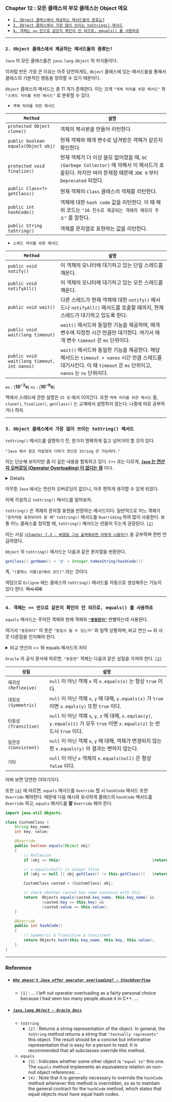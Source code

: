 
### Chapter 12 : 모든 클래스의 부모 클래스는 Object 에요

- [`2. Object 클래스에서 제공하는 메서드들의 종류는?`](#2-object-클래스에서-제공하는-메서드들의-종류는)
- [`3. Object 클래스에서 가장 많이 쓰이는 toString() 메서드`](#3-object-클래스에서-가장-많이-쓰이는-tostring-메서드)
- [`4. 객체는 == 만으로 같은지 확인이 안 되므로, equals() 를 사용하죠`](#4-객체는--만으로-같은지-확인이-안-되므로-equals-를-사용하죠)

---

### `2. Object 클래스에서 제공하는 메서드들의 종류는?`

`Java` 의 모든 클래스들은 `java.lang.Object` 의 자식들이다. 

이처럼 만든 가장 큰 이유는 아주 당연하게도, `Object` 클래스에 있는 메서드들을 통해서 클래스의 기본적인 행동을 정의할 수 있기 때문이다.

`Object` 클래스의 메서드는 총 11 개가 존재한다. 이는 크게 `"객체 처리를 위한 메서드"` 와 `"스레드 처리를 위한 메서드"` 로 분류할 수 있다.

- `객체 처리를 위한 메서드`

|`Method`|`설명`|
|---|---|
|`protected Object clone()`|객체의 복사본을 만들어 리턴한다.|
|`public boolean equals(Object obj)`|현재 객체와 매개 변수로 넘겨받은 객체가 같은지 확인한다.|
|`protected void finalize()`|현재 객체가 더 이상 쓸모 없어졌을 때, `GC` `(Garbage Collector)` 에 의해서 이 메서드가 호출된다. 하지만 여러 문제점 때문에 `JDK 9` 부터 `Deprecated` 되었다.|
|`public Class<?> getClass()`|현재 객체의 `Class` 클래스의 객체를 리턴한다.|
|`public int hashCode()`|객체에 대한 `hash code` 값을 리턴한다. 이 때 해쉬 코드는 `"16 진수로 제공되는 객체의 메모리 주소"` 를 말한다.|
|`public String toString()`|객체를 문자열로 표현하는 값을 리턴한다.|


- `스레드 처리를 위한 메서드`

|`Method`|`설명`|
|---|---|
|`public void notify()`|이 객체의 모니터에 대기하고 있는 단일 스레드를 깨운다.|
|`public void notifyAll()`|이 객체의 모니터에 대기하고 있는 모든 스레드를 깨운다.|
|`public void wait()`|다른 스레드가 현재 객체에 대한 `notify()` 메서드나 `notifyAll()` 메서드를 호출할 때까지, 현재 스레드가 대기하고 있도록 한다.|
|`public void wait(long timeout)`|`wait()` 메서드와 동일한 기능을 제공하며, 매개 변수에 지정한 시간 만큼만 대기한다. 여기서 매개 변수 `timeout` 은 `ms` 단위이다.|
|`public void wait(long timeout, int nanos)`|`wait()` 메서드와 동일한 기능을 제공한다. 해당 메서드는 `timeout + nanos` 시간 만큼 스레드를 대기시킨다. 이 때 `timeout` 은 `ms` 단위이고, `nanos` 는 `ns` 단위이다.|

`ms` : ($\mathbf{10^{-3}s}$)
`ns` : ($\mathbf{10^{-9}s}$)

책에서 스레드에 관한 설명은 `25 장` 에서 이어간다. 
또한 `객체 처리를 위한 메서드` 중, `clone()`, `finalize()`, `getClass()` 는 교재에서 설명하지 않는다. 나중에 따로 공부하거나 하자.

---

### `3. Object 클래스에서 가장 많이 쓰이는 toString() 메서드`

`toString()` 메서드를 설명하기 전, 한가지 명확하게 짚고 넘어가야 할 것이 있다.

`"Java 에서 참조 자료형의 더하기 연산은 String 만 가능하다."`

이는 단순해 보이지만 좀 더 깊은 내용을 함축하고 있다. `C++` 과는 다르게, <ins>**`Java` 는 연산자 오버로딩 (Operator Overloading) 이 없다는 점**</ins> 이다.

<details><summary> Details</summary><p>

---

나는 `C++` 로 객체지향 언어를 처음 배워서, 모든 객체 지향 언어에는 연산자 오버로딩이 있을 줄 알았다. 그래서 `Java` 를 시작할 때에도 당연히 있을 줄 알았는데 지금 보니 아니라고 한다. 

그럼 왜 `Java` 에는 연산자 오버로딩이 없는 걸까? 재미있게도 `Java` 를 최초로 만든 `James Arthur Gosling` 가 `"개인적인 이유"` 로 그냥 안넣었다 한다. [`[1]`](#why-doesnt-java-offer-operator-overloading---stackoverflow)

</p></details>

아무튼 `Java` 에서는 연산자 오버로딩이 없으니, 아주 편하게 생각할 수 있게 되었다.

이제 각설하고 `toString()` 메서드를 알아보자.

`toString()` 은 객체의 문자열 표현을 반환하는 메서드이다. 일반적으로 어느 객체가 `"문자처럼 표현되어야 할 때"` `toString()` 메서드를 `Overriding` 하여 많이 사용한다. 보통 어느 클래스를 정의할 때, `toString()` 메서드는 만들어 두는게 권장된다. [`[2]`]()

이는 사실 [`(Chapter 7.3 - 배열을 그냥 출력해보면 어떻게 나올까?)`](../ch_07/section_01_03.md#3-배열을-그냥-출력해보면-어떻게-나올까) 을 공부하며 한번 언급하였다.

`Object` 의 `toString()` 메서드는 다음과 같은 문자열을 반환한다.

```java
getClass().getName() + '@' + Integer.toHexString(hashCode())
```

즉, `"(클래스 이름)@(해쉬 코드)"` 라는 것이다.

여담으로 `Eclipse` 에는 클래스의 `toString()` 메서드를 자동으로 생성해주는 기능이 있다 한다. ~~역시 IDE~~

---

### `4. 객체는 == 만으로 같은지 확인이 안 되므로, equals() 를 사용하죠`

`equals` 메서드는 주어진 객체와 현재 객체와 <ins>**`"동등한지"`**</ins> 판별하는데 사용된다.

여기서 `"동등하다"` 의 뜻은 `"동일시 될 수 있는가"` 와 일맥 상통하며, 비교 연산 `==` 와 사뭇 다른점을 인지해야 한다.

<details><summary> 비교 연산자 == 와 equals 메서드의 차이</summary><p>

---

이에 대한 예시를 보자.

```java
void print_obj(Object obj)
{
    System.out.println(
        obj.getClass().getName() + 
        "\t" + String.format("0x%8x", obj.hashCode()) + 
        "\t" + String.format("0x%8x", System.identityHashCode(obj))
    );
}

String str_lit1 = "some string";
String str_lit2 = "some string";
String str_ins1 = new String("some string");
String str_ins2 = new String("some string");

System.out.println("class\t\t\thashCode\tidentityHashCode");
print_obj(str_lit1);
print_obj(str_lit2);
print_obj(str_ins1);
print_obj(str_ins2);
```
```
class                   hashCode        identityHashCode
java.lang.String        0x532b18bd      0x251a69d7
java.lang.String        0x532b18bd      0x251a69d7
java.lang.String        0x532b18bd      0x5c647e05
java.lang.String        0x532b18bd      0x33909752
```

위 코드는 각 객체에 대한 `hashCode` 와 `System.identityHashCode` 를 나타내고 있다. 

**대체로** `hashCode` 는 `"주어진 객체가 동일시 될 수 있는지"` 를 판별할 때 사용되고, `System.identityHashCode` 는 `"주어진 객체가 같은 메모리 공간에 있는지"` 즉, `"정말 동일한 객체인지"` 판별하는데 사용된다.

`(애초에 System.identityHashCode 는 객체의 메모리 주소에 기반한 hashCode 를 생성해 반환한다)`

비교연산자 `==` 를 이용할 경우, 객체의 메모리 공간이 동일한지 판단한다. 때문에 `obj1 == obj2` 판별식은, `identityHashCode(obj1) == identityHashCode(obj2)` 와 동일하며, 다음처럼 확인할 수 있다.

```java
System.out.println(str_lit1 == str_lit2);
System.out.println(
    System.identityHashCode(str_lit1) 
    == System.identityHashCode(str_lit1)
);
System.out.println(str_ins1 == str_ins2);
System.out.println(
    System.identityHashCode(str_ins1) 
    == System.identityHashCode(str_ins2)
);
```
```
true
true
false
false
```

`str_lit1` 과 `str_lit2` 는 동일한 `literal string` 을 가르키고 있으므로, 두 객체는 동일한 메모리 공간에 존재한다. 때문에 `str_lit1 == str_lit2` 는 `true` 이다.

반면 `str_ins1` 과 `str_ins2` 는 `new` 키워드를 이용해 생성했으므로, 서로 다른 `heap` 메모리 공간에 존재한다. 따라서 `str_ins1 == str_ins2` 는 `false` 이다.

---

반면 `equals` 메서드는 `"주어진 객체가 동일시 될 수 있는지"` 즉, 두 객체의 내용이 같은지 확인하는데 자주 사용된다.

이는 **대체로** 각 객체의 `hashCode` 를 비교함으로서 이뤄진다.
- 이처럼 말할 수 있는 이유는 `Oracle Docs` 에 다음과 같은 설명이 있기 때문이다. [`[4]`](#javalangobject---oracle-docs)
- `"equals 메서드를 Override 할 시, hashCode 메서드 또한 Override 해야 합니다. 이는 "equal" 한 객체는 반드시 같은 hashCode 를 갖는다는 일반 조항을 유지하기 위함입니다."`

그래서 엄밀히 말하면 `"equals 한 객체는 동일한 hashCode"` 를 갖지만, `"동일한 hashCode 를 갖는다고 equal 한 객체는 아니다"` 라고 말해야한다.

```java
System.out.println(str_ins1.equals(str_ins2));
System.out.println(
    str_ins1.hashCode() == str_ins2.hashCode()
);
```
```
true
true
```

`str_ins1` 과 `str_ins2` 는 `equal` 하다. 따라서 `str_ins1` 과 `str_ins2` 는 같은 `hashCode` 를 가진다.

---

</p></details>


`Oracle` 의 공식 문서에 따르면, `"동등한"` 객체는 다음과 같은 성질을 가져야 한다. [`[3]`](#javalangobject---oracle-docs)

|`성질`|`설명`|
|---|---|
|`재귀성` `(Reflexive)`|`null` 이 아닌 객체 `x` 의 `x.equals(x)` 는 항상 `true` 이다.|
|`대칭성` `(Symmetric)`|`null` 이 아닌 객체 `x`, `y` 에 대해, `y.equals(x)` 가 `true` 이면 `x.equls(y)` 또한 `true` 이다.|
|`타동성` `(Transitive)`|`null` 이 아닌 객체 `x`, `y`, `z` 에 대해, `x.equlas(y)`, `y.equals(z)` 가 모두 `true` 이면 `x.equals(z)` 는 반드시 `true` 이다.|
|`일관성` `(Consistent)`|`null` 이 아닌 객체 `x`, `y` 에 대해, 객체가 변경되지 않는 한 `x.equals(y)` 의 결과는 변하지 않는다.|
|`기타`|`null` 이 아닌 `x` 객체의 `x.equals(null)` 은 항상 `false` 이다.|

어찌 보면 당연한 이야기이다.

또한 [`[4]`](#4-객체는--만으로-같은지-확인이-안-되므로-equals-를-사용하죠) 에 따르면, `equals` 메서드를 `Override` 할 시 `hashCode` 메서드 또한 `Override` 해야한다. 때문에 다음 예시와 유사하게 클래스의 `hashCode` 메서드를 `Override` 하고, `equals` 메서드를 **잘** `Override` 해야 한다.

```java
import java.util.Objects;

class CustomClass {
    String key_name;
    int key, value;

    @Override
    public boolean equals(Object obj)
    {
        // Reflexive
        if (obj == this)                                        {return true;}

        // x.equals(null) is always false
        if (obj == null || obj.getClass() != this.getClass())   {return false;}

        CustomClass casted = (CustomClass) obj;

        // check whether casted has same instance with this
        return  Objects.equals(casted.key_name, this.key_name) && 
                (casted.key == this.key) && 
                (casted.value == this.value);
    }

    @Override
    public int hashCode()
    {
        // Symmetric & Transitive & Consistent
        return Objects.hash(this.key_name, this.key, this.value);
    }
}
```


---

### Reference

- ##### [`Why doesn't Java offer operator overloading? - StackOverflow`](https://stackoverflow.com/questions/77718/why-doesnt-java-offer-operator-overloading)
    - `[1]` : ... I left out operator overloading as a fairly personal choice because I had seen too many people abuse it in C++. ...

- ##### [`java.lang.Object - Oracle Docs`](https://docs.oracle.com/javase/8/docs/api/java/lang/Object.html)
    - `toString` 
        - `[2]` : Returns a string representation of the object. In general, the `toString` method returns a string that `"textually represents"` this object. The result should be a concise but informative representation that is easy for a person to read. It is recommended that all subclasses override this method.
    - `equals`
        - `[3]` : Indicates whether some other object is `"equal to"` this one. The `equals` method implements an equivalence relation on non-null object references: ... 
        - `[4]` : Note that it is generally necessary to override the `hashCode` method whenever this method is overridden, so as to maintain the general contract for the `hashCode` method, which states that equal objects must have equal hash codes.

